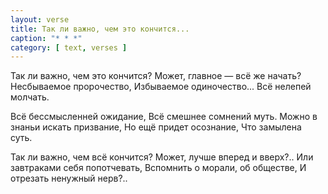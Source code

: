 ```yaml
---
layout: verse
title: Так ли важно, чем это кончится...
caption: "* * *"
category: [ text, verses ]
---
```

Так ли важно, чем это кончится?
Может, главное — всё же начать?
Несбываемое пророчество,
Избываемое одиночество...
Всё нелепей молчать.

Всё бессмысленней ожидание,
Всё смешнее сомнений муть.
Можно в знаньи искать призвание,
Но ещё придет осознание,
Что замылена суть.

Так ли важно, чем всё кончится?
Может, лучше вперед и вверх?..
Или завтраками себя попотчевать,
Вспомнить о морали, об обществе,
И отрезать ненужный нерв?..
